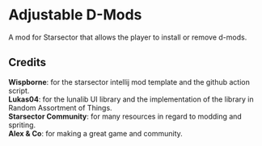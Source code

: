 # Adjustable D-Mods
A mod for Starsector that allows the player to install or remove d-mods.

## Credits
<strong>Wispborne</strong>: for the starsector intellij mod template and the github action script.  
<strong>Lukas04</strong>: for the lunalib UI library and the implementation of the library in Random Assortment of Things.  
<strong>Starsector Community</strong>: for many resources in regard to modding and spriting.  
<strong>Alex & Co</strong>: for making a great game and community.  
